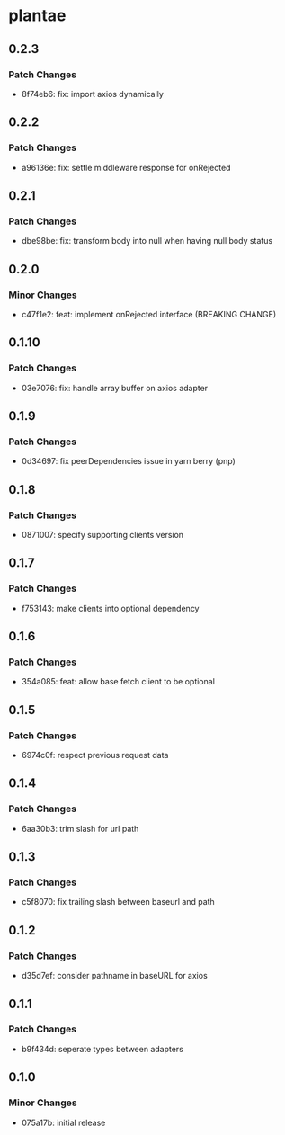 # plantae

## 0.2.3

### Patch Changes

- 8f74eb6: fix: import axios dynamically

## 0.2.2

### Patch Changes

- a96136e: fix: settle middleware response for onRejected

## 0.2.1

### Patch Changes

- dbe98be: fix: transform body into null when having null body status

## 0.2.0

### Minor Changes

- c47f1e2: feat: implement onRejected interface (BREAKING CHANGE)

## 0.1.10

### Patch Changes

- 03e7076: fix: handle array buffer on axios adapter

## 0.1.9

### Patch Changes

- 0d34697: fix peerDependencies issue in yarn berry (pnp)

## 0.1.8

### Patch Changes

- 0871007: specify supporting clients version

## 0.1.7

### Patch Changes

- f753143: make clients into optional dependency

## 0.1.6

### Patch Changes

- 354a085: feat: allow base fetch client to be optional

## 0.1.5

### Patch Changes

- 6974c0f: respect previous request data

## 0.1.4

### Patch Changes

- 6aa30b3: trim slash for url path

## 0.1.3

### Patch Changes

- c5f8070: fix trailing slash between baseurl and path

## 0.1.2

### Patch Changes

- d35d7ef: consider pathname in baseURL for axios

## 0.1.1

### Patch Changes

- b9f434d: seperate types between adapters

## 0.1.0

### Minor Changes

- 075a17b: initial release
